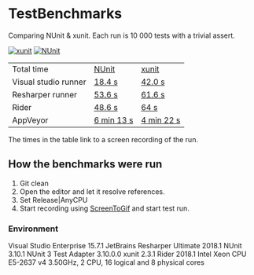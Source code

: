 # TestBenchmarks
Comparing NUnit &amp; xunit. Each run is 10 000 tests with a trivial assert.

[![xunit](https://ci.appveyor.com/api/projects/status/2xikxwbm422fxys9/branch/XUnit?svg=true)](https://ci.appveyor.com/project/JohanLarsson/testbenchmarks/branch/XUnit)
[![NUnit](https://ci.appveyor.com/api/projects/status/2xikxwbm422fxys9/branch/NUnit?svg=true)](https://ci.appveyor.com/project/JohanLarsson/testbenchmarks/branch/NUnit)

<table>
  <tr>
    <td>Total time</td>
    <td><a href="https://www.nuget.org/packages/NUnit/3.10.1">NUnit</a></td>
    <td><a href="https://www.nuget.org/packages/xunit/2.3.1">xunit</a></td>
  </tr>
  <tr>
    <td>Visual studio runner</td>
    <td><a href="https://user-images.githubusercontent.com/1640096/39966263-1b430cb0-56a9-11e8-9917-c9aa8b5ed1b8.gif">18.4 s</a></td>
    <td><a href="https://user-images.githubusercontent.com/1640096/39966274-57c66984-56a9-11e8-8818-0515e68f2d42.gif">42.0 s</a></td>
  </tr>
  <tr>
    <td>Resharper runner</td>
    <td><a href="https://user-images.githubusercontent.com/1640096/39966289-8ab128c0-56a9-11e8-9718-828d5f557223.gif">53.6 s</a></td>
    <td><a href="https://user-images.githubusercontent.com/1640096/39966295-b5fb89d0-56a9-11e8-85bc-a24b4bfc31ad.gif">61.6 s</a></td>
  </tr>
  <tr>
    <td>Rider</td>
    <td><a href="https://user-images.githubusercontent.com/1640096/39966305-ee1cb2a8-56a9-11e8-9e9e-06927cf505ac.gif">48.6 s</a></td>
    <td><a href="https://user-images.githubusercontent.com/1640096/39966313-0c775064-56aa-11e8-88d3-d3cec499c431.gif">64 s</a></td>
  </tr>
  <tr>
    <td>AppVeyor</td>
    <td><a href="https://ci.appveyor.com/project/JohanLarsson/testbenchmarks/build/1.0.7">6 min 13 s</a></td>
    <td><a href="https://ci.appveyor.com/project/JohanLarsson/testbenchmarks/build/1.0.6">4 min 22 s</a></td>
  </tr>    
<table>

The times in the table link to a screen recording of the run.

## How the benchmarks were run
1. Git clean
2. Open the editor and let it resolve references.
3. Set Release|AnyCPU
4. Start recording using [ScreenToGif](http://www.screentogif.com/) and start test run.

### Environment
Visual Studio Enterprise 15.7.1
JetBrains Resharper Ultimate 2018.1
NUnit 3.10.1
NUnit 3 Test Adapter 3.10.0.0
xunit 2.3.1
Rider 2018.1
Intel Xeon CPU E5-2637 v4 3.50GHz, 2 CPU, 16 logical and 8 physical cores

